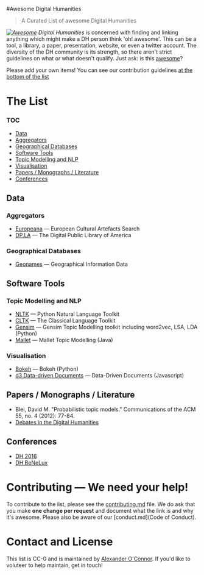 #Awesome Digital Humanities

> A Curated List of awesome Digital Humanities

*[![Awesome](https://cdn.rawgit.com/sindresorhus/awesome/d7305f38d29fed78fa85652e3a63e154dd8e8829/media/badge.svg)](https://github.com/sindresorhus/awesome) Digital Humanities* is concerned with finding and linking anything which might make a DH person think 'oh! awesome'. This can be a tool, a library, a paper, presentation, website, or even a twitter account. The diversity of the DH community is its strength, so there aren't strict guidelines on what or what doesn't qualify. Just ask: is this [awesome](awesome.md)?

Please add your own items! You can see our contribution guidelines [at the bottom of the list](#contributing)

# The List
### TOC
* [Data](#Data)
* [Aggregators](#aggregators)
* [Geographical Databases](#geographical-databases)
* [Software Tools](#software-tools)
* [Topic Modelling and NLP](#topic-modelling-and-nlp)
* [Visualisation](#visualisation) 
* [Papers / Monographs / Literature](#papers--monographs--literature)
* [Conferences](#conferences)


## Data

### Aggregators

* [Europeana](http://www.europeana.eu/portal/) &mdash; European Cultural Artefacts Search
* [DP.LA](https://dp.la/) &mdash; The Digital Public Library of America

### Geographical Databases

* [Geonames](http://www.geonames.org/) &mdash; Geographical Information Data

## Software Tools

### Topic Modelling and NLP 

* [NLTK](http://nltk.org) &mdash; Python Natural Language Toolkit
* [CLTK](http://cltk.org/) &mdash; The Classical Language Toolkit
* [Gensim](https://radimrehurek.com/gensim/) &mdash; Gensim Topic Modelling toolkit including word2vec, LSA, LDA (Python)
* [Mallet](http://mallet.cs.umass.edu/topics.php) &mdash; Mallet Topic Modelling (Java)

### Visualisation 

* [Bokeh](http://bokeh.pydata.org/en/latest/) &mdash; Bokeh (Python)
* [d3 Data-driven Documents](https://d3js.org/) &mdash; Data-Driven Documents (Javascript)

## Papers / Monographs / Literature

* Blei, David M. "Probabilistic topic models." Communications of the ACM 55, no. 4 (2012): 77-84.  
* [Debates in the Digital Humanities](http://dhdebates.gc.cuny.edu/)
 
## Conferences

* [DH 2016](http://dh2016.adho.org/)
* [DH BeNeLux](http://www.dhbenelux.org/)


# Contributing &mdash; We need your help!
To contribute to the list, please see the [contributing.md](contributing.md) file. We do ask that you make **one change per request** and document what the link is and why it's awesome. Please also be aware of our [conduct.md](Code of Conduct).

# Contact and License

This list is CC-0 and is maintained by [Alexander O'Connor](https://www.twitter.com/uberalex). If you'd like to voluteer to help maintain, get in touch!
